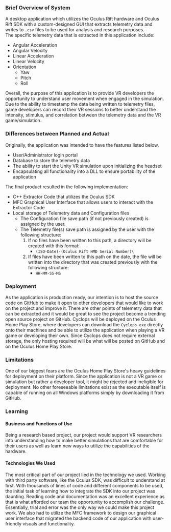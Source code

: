 ### Brief Overview of System
A desktop application which utilizes the Oculus Rift hardware and Oculus Rift SDK with a custom-designed GUI that extracts telemetry data
and writes to  `.csv` files to be used for analysis and research purposes.  
The specific telemetry data that is extracted in this application include:
* Angular Acceleration
* Angular Velocity
* Linear Acceleration
* Linear Velocity
* Orientation
    * Yaw
    * Pitch
    * Roll

Overall, the purpose of this application is to provide VR developers the opportunity to understand user movement when engaged in the simulation.
Due to the ability to timestamp the data being written to telemetry files, game developers can record their VR sessions to better understand the intensity,
stimulus, and correlation between the telemetry data and the VR game/simulation.

### Differences between Planned and Actual
Originally, the application was intended to have the features listed below.
 * User/Administrator login portal
 * Database to store the telemetry data
 * The ability to start the Unity VR simulation upon initializing the headset
 * Encapsulating all functionality into a DLL to ensure portability of the application

The final product resulted in the following implementation:
 * C++ Extractor Code that utilizes the Oculus SDK
 * MFC Graphical User Interface that allows users to interact with the Extractor Code
 * Local storage of Telemetry data and Configuration files
     * The Configuration file save path (if not previously created) is assigned by the user.
     * The Telemetry file(s) save path is assigned by the user with the following structure:
         1. If no files have been written to this path, a directory will be created with this format:
             * `(ISO-Date)-(Oculus Rift HMD Serial Number)\`
         2. If files have been written to this path on the date, the file will be written into the directory that was created previously with the following structure:
             * `HH-MM-SS-MS`

### Deployment
As the application is production ready, our intention is to host the source code on GitHub to make it open to other developers that would like to work on the project and improve it.  There are other points of telemetry data that can be extracted and it would be great to see the project become a trending open source project on GitHub.  Cyclops will be deployed on the Oculus Home Play Store, where developers can download the `Cyclops.exe` directly onto their machines and be able to utilize the application when playing a VR game or developing their own.  Since Cyclops does not require external storage, the only hosting required will be what will be posted on GitHub and on the Oculus Home Play Store.

### Limitations
One of our biggest fears are the Oculus Home Play Store's heavy guidelines for deployment on their platform.  Since the application is not a VR game or simulation but rather a developer tool, it might be rejected and ineligible for deployment.  No other foreseeable limitations exist as the executable itself is capable of running on all Windows platforms simply by downloading it from GitHub.

### Learning
#### Business and Functions of Use
Being a research based project, our project would support VR researchers into understanding how to make better simulations that are comfortable for their users as well as learn new ways to utilize the capabilities of the hardware. 

#### Technologies We Used
The most critical part of our project lied in the technology we used.  Working with third party software, like the Oculus SDK, was difficult to understand at first.  With thousands of lines of code and different components to be used, the initial task of learning how to integrate the SDK into our project was daunting.  Reading code and documentation was an excellent experience as that is what afforded our team the opportunity to accomplish our challenge.  Essentially, trial and error was the only way we could make this project work.  We also had to utilize the MFC framework to design our graphical user interface that migrated the backend code of our application with user-friendly visuals and functionality.

